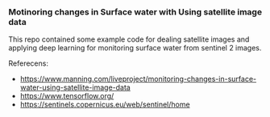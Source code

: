 ### Motinoring changes in Surface water with Using satellite image data


This repo contained some example code for dealing satellite images and applying deep learning for monitoring surface water from sentinel 2 images.

Referecens:
- https://www.manning.com/liveproject/monitoring-changes-in-surface-water-using-satellite-image-data
- https://www.tensorflow.org/
- https://sentinels.copernicus.eu/web/sentinel/home